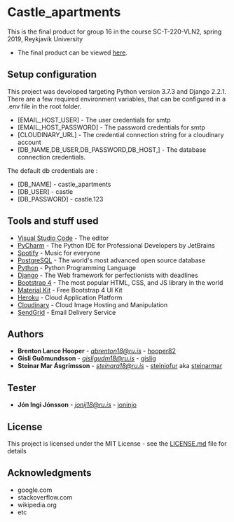 # Castle_apartments

This is the final product for group 16 in the course SC-T-220-VLN2, spring 2019, Reykjavík University

* The final product can be viewed [here](https://castleapartments.herokuapp.com/).

## Setup configuration

This project was devoloped targeting Python version 3.7.3 and Django 2.2.1. There are a few required environment variables, that can be configured in a .env file in the root folder.

* [EMAIL_HOST_USER] - The user credentials for smtp
* [EMAIL_HOST_PASSWORD] - The password credentials for smtp
* [CLOUDINARY_URL] - The credential connection string for a cloudinary account
* [DB_NAME,DB_USER,DB_PASSWORD,DB_HOST,] - The database connection credentials.

The default db credentials are :

* [DB_NAME] - castle_apartments
* [DB_USER] - castle
* [DB_PASSWORD] - castle.123

## Tools and stuff used 

* [Visual Studio Code](https://code.visualstudio.com/) - The editor
* [PyCharm](https://www.jetbrains.com/pycharm/) - The Python IDE for Professional Developers by JetBrains
* [Spotify](https://www.spotify.com/) - Music for everyone
* [PostgreSQL](https://www.postgresql.org/) - The world's most advanced open source database
* [Python](https://www.python.org/) - Python Programming Language
* [Django](https://www.djangoproject.com/) - The Web framework for perfectionists with deadlines
* [Bootstrap 4](https://getbootstrap.com/) - The most popular HTML, CSS, and JS library in the world
* [Material  Kit](https://www.creative-tim.com/product/material-kit) - Free Bootstrap 4 UI Kit
* [Heroku](https://castleapartments.herokuapp.com/) - Cloud Application Platform
* [Cloudinary](https://cloudinary.com/) - Cloud Image Hosting and Manipulation
* [SendGrid](https://sendgrid.com/) - Email Delivery Service

## Authors

* **Brenton Lance Hooper** - *abrenton18@ru.is* - [hooper82](https://github.com/hooper82)
* **Gísli Guðmundsson** - *gisligudm18@ru.is* - [gislig](https://github.com/gislig)
* **Steinar Mar Ásgrímsson** - *steinara18@ru.is* - [steiniofur](https://github.com/steiniofur) aka [steinarmar](https://github.com/steinarmar)

## Tester

* **Jón Ingi Jónsson** - *jonij18@ru.is* - [joninjo](https://github.com/joninjo)

## License

This project is licensed under the MIT License - see the [LICENSE.md](LICENSE.md) file for details

## Acknowledgments

* google.com
* stackoverflow.com
* wikipedia.org
* etc
